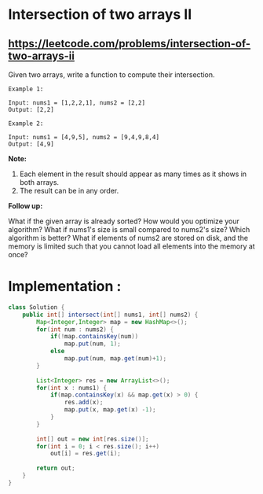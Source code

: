 # Intersection of two arrays II
## https://leetcode.com/problems/intersection-of-two-arrays-ii

Given two arrays, write a function to compute their intersection.
```
Example 1:

Input: nums1 = [1,2,2,1], nums2 = [2,2]
Output: [2,2]

Example 2:

Input: nums1 = [4,9,5], nums2 = [9,4,9,8,4]
Output: [4,9]
```
**Note:**
1. Each element in the result should appear as many times as it shows in both arrays.
2. The result can be in any order.

**Follow up:**

What if the given array is already sorted? How would you optimize your algorithm?
What if nums1's size is small compared to nums2's size? Which algorithm is better?
What if elements of nums2 are stored on disk, and the memory is limited such that you cannot load all elements into the memory at once?

# Implementation :
```java
class Solution {
    public int[] intersect(int[] nums1, int[] nums2) {
        Map<Integer,Integer> map = new HashMap<>();
        for(int num : nums2) {
            if(!map.containsKey(num)) 
                map.put(num, 1);
            else 
                map.put(num, map.get(num)+1);
        }
        
        List<Integer> res = new ArrayList<>();
        for(int x : nums1) {
            if(map.containsKey(x) && map.get(x) > 0) {
                res.add(x);
                map.put(x, map.get(x) -1);
            }
        }
        
        int[] out = new int[res.size()];
        for(int i = 0; i < res.size(); i++)
            out[i] = res.get(i);
        
        return out;
    }
}
```
